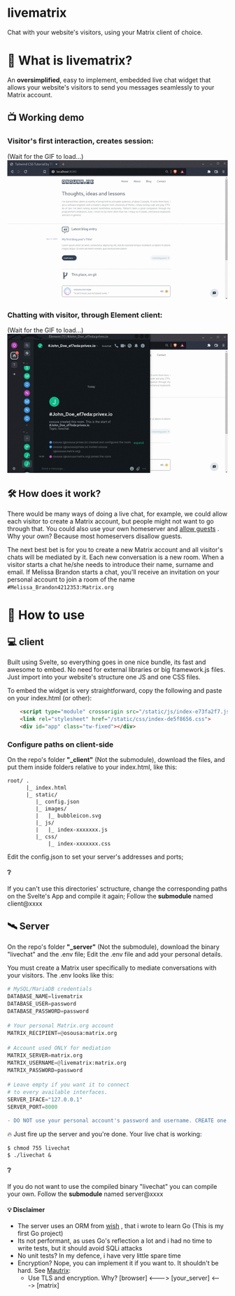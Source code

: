 # livematrix
Chat with your website's visitors, using your Matrix client of choice.


# 📌 What is livematrix?

An **oversimplified**, easy to implement, embedded live chat widget that allows your website's visitors to send you messages seamlessly to your Matrix account.


## 📺 Working demo 


### Visitor's first interaction, creates session:
(Wait for the GIF to load...)
![demo_1](https://github.com/livematrix/.github/blob/main/images/demo01.gif?raw=true)



### Chatting with visitor, through Element client:
(Wait for the GIF to load...)
![demo_2](https://github.com/livematrix/.github/blob/main/images/demo02.gif?raw=true)



## 🛠️ How does it work? 

There would be many ways of doing a live chat, for example, we could allow each visitor to create a Matrix account, but people might not want to go through that. You could also use your own homeserver and [allow guests](https://spec.matrix.org/latest/client-server-api/#guest-access) . Why your own? Because most homeservers disallow guests. 

The next best bet is for you to create a new Matrix account and all visitor's chats will be mediated by it. Each new conversation is a new room. When a visitor starts a chat he/she needs to introduce their name, surname and email. If Melissa Brandon starts a chat, you'll receive an invitation on your personal account to join a room of the name `#Melissa_Brandon4212353:Matrix.org`


# 📗 How to use

##  :computer: client

Built using Svelte, so everything goes in one nice bundle, its fast and awesome to embed. No need for external libraries or big framework.js files.
Just import into your website's structure one JS and one CSS files. 

To embed the widget is very straightforward, copy the following and paste on your index.html (or other):

```html
    <script type="module" crossorigin src="/static/js/index-e73fa2f7.js"></script>
    <link rel="stylesheet" href="/static/css/index-de5f8656.css">
    <div id="app" class="tw-fixed"></div>
```

### Configure paths on client-side

On the repo's folder **"_client"**  (Not the submodule), download the files, and put them inside folders relative to your index.html, like this:

```
root/ .
      |_ index.html
      |_ static/
         |_ config.json 
         |_ images/
         |   |_ bubbleicon.svg
         |_ js/
         |   |_ index-xxxxxxx.js
         |_ css/
             |_ index-xxxxxxx.css

```

Edit the config.json to set your server's addresses and ports;

#### ❔
If you can't use this directories' sctructure, change the corresponding paths on the Svelte's App and compile it again;
Follow the **submodule** named client@xxxx


## 🛰️ Server

On the repo's folder **"_server"**  (Not the submodule), download the binary "livechat" and the .env file; Edit the .env file and add your personal details. 

You must create a Matrix user specifically to mediate conversations with your visitors. The .env looks like this:

```python
# MySQL/MariaDB credentials
DATABASE_NAME=livematrix
DATABASE_USER=password
DATABASE_PASSWORD=password

# Your personal Matrix.org account
MATRIX_RECIPIENT=@osousa:matrix.org

# Account used ONLY for mediation
MATRIX_SERVER=matrix.org
MATRIX_USERNAME=@livematrix:matrix.org
MATRIX_PASSWORD=password

# Leave empty if you want it to connect
# to every available interfaces. 
SERVER_IFACE="127.0.0.1"
SERVER_PORT=8000
```

```diff
- DO NOT use your personal account's password and username. CREATE one for this purpose only
```

🔥 Just fire up the server and you're done. Your live chat is working:

```
$ chmod 755 livechat
$ ./livechat &
```

#### ❔ 
If you do not want to use the compiled binary "livechat" you can compile your own. 
Follow the **submodule** named server@xxxx



#### :bulb: Disclaimer 
- The server uses an ORM from [wish](https://www.wish.com/) , that i wrote to learn Go (This is my first Go project)
- Its not performant, as uses Go's reflection a lot and i had no time to write tests, but it should avoid SQLi attacks 
- No unit tests? In my defence, i have very little spare time
- Encryption? Nope, you can implement it if you want to. It shouldn't be hard. See [Mautrix](https://github.com/mautrix/go):
    - Use TLS and encryption. Why?  [browser] <---> [your_server] <---> [matrix]

